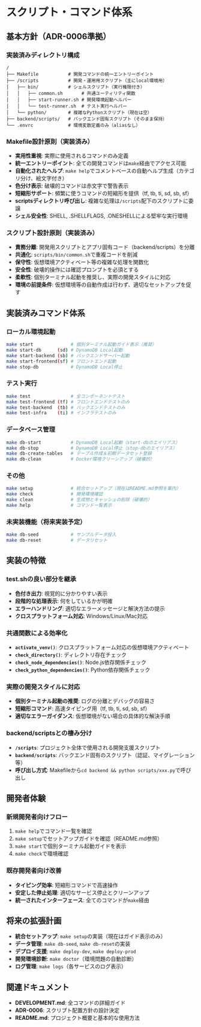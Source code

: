 # スクリプト・コマンド体系

## 基本方針（ADR-0006準拠）

### 実装済みディレクトリ構成
```
/
├── Makefile           # 開発コマンドの統一エントリーポイント
├── /scripts           # 開発・運用用スクリプト（主にlocal環境用）
│   ├── bin/           # シェルスクリプト（実行権限付き）
│   │   ├── common.sh       # 共通ユーティリティ関数
│   │   ├── start-runner.sh # 開発環境起動ヘルパー
│   │   └── test-runner.sh  # テスト実行ヘルパー
│   └── python/        # 複雑なPythonスクリプト（現在は空）
├── backend/scripts/   # バックエンド固有スクリプト（そのまま保持）
└── .envrc             # 環境変数定義のみ（aliasなし）
```

### Makefile設計原則（実装済み）
- **実用性重視**: 実際に使用されるコマンドのみ定義
- **統一エントリーポイント**: 全ての開発コマンドは`make`経由でアクセス可能
- **自動化されたヘルプ**: `make help`でコメントベースの自動ヘルプ生成（カテゴリ分け、絵文字付き）
- **色分け表示**: 破壊的コマンドは赤文字で警告表示
- **短縮形サポート**: 頻繁に使うコマンドの短縮形を提供（tf, tb, ti, sd, sb, sf）
- **scriptsディレクトリ呼び出し**: 複雑な処理は`/scripts`配下のスクリプトに委譲
- **シェル安全性**: SHELL, .SHELLFLAGS, .ONESHELLによる堅牢な実行環境

### スクリプト設計原則（実装済み）
- **責務分離**: 開発用スクリプトとアプリ固有コード（backend/scripts）を分離
- **共通化**: `scripts/bin/common.sh`で重複コードを削減
- **保守性**: 仮想環境アクティベート等の複雑な処理を関数化
- **安全性**: 破壊的操作には確認プロンプトを必須とする
- **柔軟性**: 個別ターミナル起動を推奨し、実際の開発スタイルに対応
- **環境の前提条件**: 仮想環境等の自動作成は行わず、適切なセットアップを促す

## 実装済みコマンド体系

### ローカル環境起動
```bash
make start              # 個別ターミナル起動ガイド表示（推奨）
make start-db      (sd) # DynamoDB Local起動
make start-backend (sb) # バックエンドサーバー起動
make start-frontend(sf) # フロントエンド起動
make stop-db            # DynamoDB Local停止
```

### テスト実行
```bash
make test               # 全コンポーネントテスト
make test-frontend (tf) # フロントエンドテストのみ
make test-backend  (tb) # バックエンドテストのみ
make test-infra    (ti) # インフラテストのみ
```

### データベース管理
```bash
make db-start           # DynamoDB Local起動（start-dbのエイリアス）
make db-stop            # DynamoDB Local停止（stop-dbのエイリアス）
make db-create-tables   # テーブル作成＆初期データセット登録
make db-clean           # Docker環境クリーンアップ（破壊的）
```

### その他
```bash
make setup              # 統合セットアップ（現在はREADME.md参照を案内）
make check              # 開発環境確認
make clean              # 生成物とキャッシュの削除（破壊的）
make help               # コマンド一覧表示
```

### 未実装機能（将来実装予定）
```bash
make db-seed            # サンプルデータ投入
make db-reset           # データリセット
```

## 実装の特徴

### test.shの良い部分を継承
- **色付き出力**: 視覚的に分かりやすい表示
- **段階的な処理表示**: 何をしているかが明確
- **エラーハンドリング**: 適切なエラーメッセージと解決方法の提示
- **クロスプラットフォーム対応**: Windows/Linux/Mac対応

### 共通関数による効率化
- **`activate_venv()`**: クロスプラットフォーム対応の仮想環境アクティベート
- **`check_directory()`**: ディレクトリ存在チェック
- **`check_node_dependencies()`**: Node.js依存関係チェック
- **`check_python_dependencies()`**: Python依存関係チェック

### 実際の開発スタイルに対応
- **個別ターミナル起動の推奨**: ログの分離とデバッグの容易さ
- **短縮形コマンド**: 高速タイピング用（tf, tb, ti, sd, sb, sf）
- **適切なエラーガイダンス**: 仮想環境がない場合の具体的な解決手順

### backend/scriptsとの棲み分け
- **`/scripts`**: プロジェクト全体で使用される開発支援スクリプト
- **`backend/scripts`**: バックエンド固有のスクリプト（認証、マイグレーション等）
- **呼び出し方式**: Makefileから`cd backend && python scripts/xxx.py`で呼び出し

## 開発者体験

### 新規開発者向けフロー
1. `make help`でコマンド一覧を確認
2. `make setup`でセットアップガイドを確認（README.md参照）
3. `make start`で個別ターミナル起動ガイドを表示
4. `make check`で環境確認

### 既存開発者向け改善
- **タイピング効率**: 短縮形コマンドで高速操作
- **安定した停止処理**: 適切なサービス停止とクリーンアップ
- **統一されたインターフェース**: 全てのコマンドが`make`経由

## 将来の拡張計画
- **統合セットアップ**: `make setup`の実装（現在はガイド表示のみ）
- **データ管理**: `make db-seed`, `make db-reset`の実装
- **デプロイ支援**: `make deploy-dev`, `make deploy-prod`
- **開発環境診断**: `make doctor`（環境問題の自動診断）
- **ログ管理**: `make logs`（各サービスのログ表示）

## 関連ドキュメント
- **DEVELOPMENT.md**: 全コマンドの詳細ガイド
- **ADR-0006**: スクリプト配置方針の設計決定
- **README.md**: プロジェクト概要と基本的な使用方法